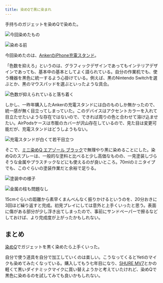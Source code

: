 ```yaml
---
title: 染めQで黒に染まれ
---
```

手持ちのガジェットを染めQで染めた。

![](https://lh4.googleusercontent.com/m7DLW9LDs-ZC70DKFoqtbDmNRhe8Xyfxjk1F3XNYJL6xfYEdqrg7Bvc59aduvdxGNWkxsz2NHc_F9EJd6EzYM0cK6h5hnerfOBfW-ZSs93tAKa6WpPlElyYU3Tk3UGJETJLh2p_Ae_9s0r7iXpWGCw "今回染めたもの")

![](https://lh4.googleusercontent.com/gtl5KBs3coaIK9rxOn4LmgjE1j9ExteRcWbsX-OAX4FkeD2f5XFblt8bzgfouFaeZEXFY00E_lW_Lc0ChYur0rtjEKix6Ha6gEB6CrOKZ11ARdp2tKN5Vy8rlOkL3AK2FiVVELdptNfXg2-XBTS4DA "染める前")

今回染めたのは、[AnkerのiPhone充電スタンド](https://r7kamura.com/articles/2021-09-06-anker-iphone-stand)。

「色数を抑えろ」というのは、グラフィックデザインであってもインテリアデザインであっても、基本中の基本としてよく語られている。自分の作業机でも、使う機器を黒色に統一するよう心掛けている。例えば、黒のNintendo Switchを選ぶとか、黒のマウスパッドを選ぶといったような具合。

![](https://lh5.googleusercontent.com/nTPlyWELPK1FhjRAhk9P38Bco6IcRT8wDXCBUx2cTesFduYkVTq1adCy-OxyRTXovh0S3MQCPBrAuzC_pZrjU4rDlmChwV4lShtCAxQdiW_v8L7kMgiCyYRO42g79jPt8sQsY7E0xh8GwEc-wF4HrA "色数が抑えられていると落ち着く")

しかし、一昨年購入したAnkerの充電スタンドには白のものしか無かったので、統一感が無く目立ってしまっていた。このデバイスはアクセントカラーを入れて目立たせたいような存在ではないので、できれば周りの色と合わせて溶け込ませたい。AirPodsケースは市販のカバーが沢山存在しているので、見た目は変更可能だが、充電スタンドはどうしようもない。

![](https://lh3.googleusercontent.com/AIzYctsNn0WtCdbuhc-AXHrNdtoiKs0NUkbq1nM75RsQb8RcdA7kxoX1cQttU6cUlUxPgjz7WmJJOkBBr3_nS77ynaAqjhpQhFWSHs-7aH52nPDIsoCr_v2UaEujG4l1hS9NLkNf9MLaKd9qOasjFA "充電スタンドが白くて若干目立つ")

そこで、[ミニ染めQ エアゾール ブラック](https://www.amazon.co.jp/dp/B003QMFUKO)で無理やり黒に染めることにした。染めQのスプレーは、一般的な塗料と比べると少し高価なものの、一見塗装しづらそうな金属やプラスチックなどにも使えるのが良いところ。70mlのミニタイプでも、このぐらいの塗装作業だと余裕で足りる。

![](https://lh4.googleusercontent.com/Ypi6vgStCCCBD3uEiiWBBA1lZKbRPE_T6spxnjhAnEnxrjaGeRT8zumozkFzEw00qZn9QdFVqcQ1yNIAiVvieUm4Tv-0bJ03BspB1yoi90Ak_1J_kc_3lG3iOjCuIiy9s-w9eIY2ffjeUep0FV4k2g "塗装中の様子")

![](https://lh6.googleusercontent.com/2sW-zG0urpFlcPr4pl-Or66LR-7_W7UFqjsTIm4paOpOPWTLSEXGQBZ0SUUwI0BubbBTghY2bEitItR0sT-oj8-YlxLIMocngBQO-QLQarg0OSz3eniJRbRVz-2alZfqRPZULmia_PHY2-pT-tQWzg "金属の柱も問題なし")

15cmぐらいの距離から素早くまんべんなく振りかけるというのを、20分おきに3回ほど繰り返すと完成。初見プレイにしては意外と上手くいったと思う。表面に傷がある部分が少し浮き出てしまったので、事前にサンドペーパーで擦るなどしておけば、より完成度が上がったかもしれない。

まとめ
---

[染めQ](https://www.amazon.co.jp/dp/B003QMFUKO)でガジェットを黒く染めたら上手くいった。

自分で使う道具を自分で加工していくのは楽しい。こうなってくるとYetiのマイクも染めてみたくなっている。購入してもう七年目になり、[SHURE MV7](https://www.amazon.co.jp/dp/B08KY7G1GV)とかの軽くて黒いダイナミックマイクに買い替えようかと考えていたけれど、染めQで黒色に染めるのを試してみても良いかもしれない。
